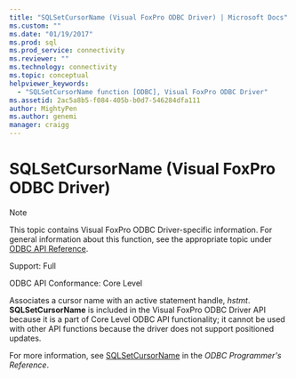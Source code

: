 ```yaml
---
title: "SQLSetCursorName (Visual FoxPro ODBC Driver) | Microsoft Docs"
ms.custom: ""
ms.date: "01/19/2017"
ms.prod: sql
ms.prod_service: connectivity
ms.reviewer: ""
ms.technology: connectivity
ms.topic: conceptual
helpviewer_keywords: 
  - "SQLSetCursorName function [ODBC], Visual FoxPro ODBC Driver"
ms.assetid: 2ac5a8b5-f084-405b-b0d7-546284dfa111
author: MightyPen
ms.author: genemi
manager: craigg
---
```

# SQLSetCursorName (Visual FoxPro ODBC Driver)
> [!NOTE]  
>  This topic contains Visual FoxPro ODBC Driver-specific information. For general information about this function, see the appropriate topic under [ODBC API Reference](../../odbc/reference/syntax/odbc-api-reference.md).  
  
 Support: Full  
  
 ODBC API Conformance: Core Level  
  
 Associates a cursor name with an active statement handle, *hstmt*. **SQLSetCursorName** is included in the Visual FoxPro ODBC Driver API because it is a part of Core Level ODBC API functionality; it cannot be used with other API functions because the driver does not support positioned updates.  
  
 For more information, see [SQLSetCursorName](../../odbc/reference/syntax/sqlsetcursorname-function.md) in the *ODBC Programmer's Reference*.
